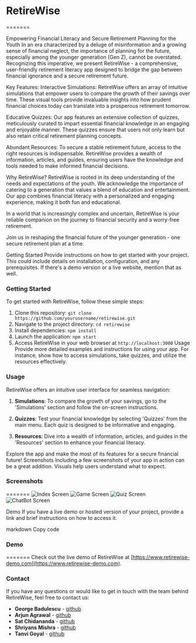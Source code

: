 
# RetireWise
=======

Empowering Financial Literacy and Secure Retirement Planning for the Youth
In an era characterized by a deluge of misinformation and a growing sense of financial neglect, the importance of planning for the future, especially among the younger generation (Gen Z), cannot be overstated. Recognizing this imperative, we present RetireWise - a comprehensive, user-friendly retirement literacy app designed to bridge the gap between financial ignorance and a secure retirement future.

Key Features:
Interactive Simulations: RetireWise offers an array of intuitive simulations that empower users to compare the growth of their savings over time. These visual tools provide invaluable insights into how prudent financial choices today can translate into a prosperous retirement tomorrow.

Educative Quizzes: Our app features an extensive collection of quizzes, meticulously curated to impart essential financial knowledge in an engaging and enjoyable manner. These quizzes ensure that users not only learn but also retain critical retirement planning concepts.

Abundant Resources: To secure a stable retirement future, access to the right resources is indispensable. RetireWise provides a wealth of information, articles, and guides, ensuring users have the knowledge and tools needed to make informed financial decisions.

Why RetireWise?
RetireWise is rooted in its deep understanding of the needs and expectations of the youth. We acknowledge the importance of catering to a generation that values a blend of education and entertainment. Our app combines financial literacy with a personalized and engaging experience, making it both fun and educational.

In a world that is increasingly complex and uncertain, RetireWise is your reliable companion on the journey to financial security and a worry-free retirement.

Join us in reshaping the financial future of the younger generation - one secure retirement plan at a time.

Getting Started
Provide instructions on how to get started with your project. This could include details on installation, configuration, and any prerequisites. If there's a demo version or a live website, mention that as well.

### Getting Started

To get started with RetireWise, follow these simple steps:

1. Clone this repository: `git clone https://github.com/yourusername/retirewise.git`
2. Navigate to the project directory: `cd retirewise`
3. Install dependencies: `npm install`
4. Launch the application: `npm start`
5. Access RetireWise in your web browser at `http://localhost:3000`
Usage
Provide more detailed examples and instructions for using your app. For instance, show how to access simulations, take quizzes, and utilize the resources effectively.

### Usage

RetireWise offers an intuitive user interface for seamless navigation:

1. **Simulations**: To compare the growth of your savings, go to the 'Simulations' section and follow the on-screen instructions.

2. **Quizzes**: Test your financial knowledge by selecting 'Quizzes' from the main menu. Each quiz is designed to be informative and engaging.

3. **Resources**: Dive into a wealth of information, articles, and guides in the 'Resources' section to enhance your financial literacy.

Explore the app and make the most of its features for a secure financial future!
Screenshots
Including a few screenshots of your app in action can be a great addition. Visuals help users understand what to expect.

### Screenshots

=======
![Index Screen](https://github.com/gbchill/RetireWise/assets/110639301/7a1d0c1a-4087-4bdd-8756-4ee1c924303e)
![Game Screen](https://github.com/gbchill/RetireWise/assets/110639301/36955e2d-b429-4576-948f-dc273ad87c2e)
![Quiz Screen](https://github.com/gbchill/RetireWise/assets/110639301/5a11f44a-aa2f-4200-abaf-defd1f6bce87)
![ChatBot Screen](https://github.com/gbchill/RetireWise/assets/110639301/80d5def7-9961-4edc-bbf5-49b7b5eb7060)



Demo
If you have a live demo or hosted version of your project, provide a link and brief instructions on how to access it.

markdown
Copy code
### Demo


=======
Check out the live demo of RetireWise at [https://www.retirewise-demo.com](https://www.retirewise-demo.com).



### Contact

If you have any questions or would like to get in touch with the team behind RetireWise, feel free to contact us:

- **George Badulescu** - [github](mailto:https://github.com/gbchill)
- **Arjun Agrawal** - [github](mailto:https://github.com/Arjun343)
- **Sat Chidananda** - [github](mailto:https://github.com/163264128)
- **Shriyans Mishra** - [github](mailto:https://https://github.com/shr2004i)
- **Tanvi Goyal** - [github](mailto:https://github.com/Tanvi0501)

